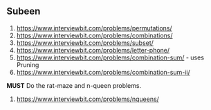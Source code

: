 ## Subeen

1. https://www.interviewbit.com/problems/permutations/
1. https://www.interviewbit.com/problems/combinations/
1. https://www.interviewbit.com/problems/subset/
1. https://www.interviewbit.com/problems/letter-phone/
1. https://www.interviewbit.com/problems/combination-sum/ - uses Pruning
1. https://www.interviewbit.com/problems/combination-sum-ii/

**MUST** Do the rat-maze and n-queen problems.
1. https://www.interviewbit.com/problems/nqueens/